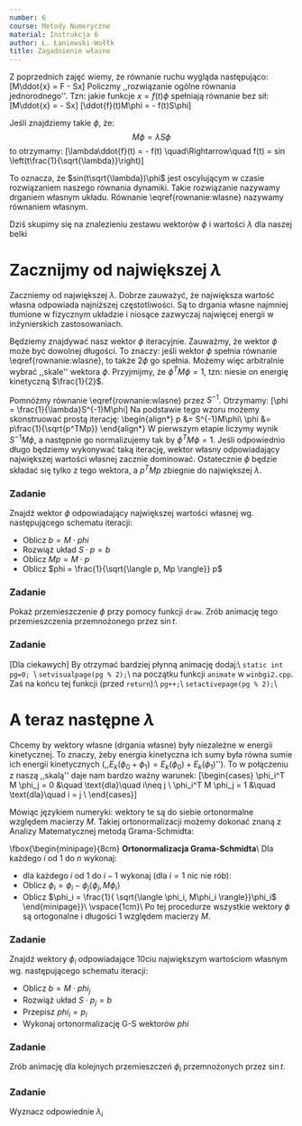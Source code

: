 ```yaml
---
number: 6
course: Metody Numeryczne
material: Instrukcja 6
author: Ł. Łaniewski-Wołłk
title: Zagadnienie własne
---
```


Z poprzednich zajęć wiemy, że równanie ruchu wygląda następująco:
\[M\ddot{x} = F - Sx\]
Policzmy ,,rozwiązanie ogólne równania jednorodnego''. Tzn: jakie funkcje $x=f(t)\phi$ spełniają równanie bez sił:
\[M\ddot{x} = - Sx\]
\[\ddot{f}(t)M\phi = - f(t)S\phi\]

Jeśli znajdziemy takie $\phi$, że:
$$\label{rownanie:wlasne}M\phi = \lambda S\phi$$
to otrzymamy:
\[\lambda\ddot{f}(t) = -  f(t) \quad\Rightarrow\quad f(t) = sin \left(t\frac{1}{\sqrt{\lambda}}\right)\]

To oznacza, że $sin(t\sqrt{\lambda})\phi$ jest oscylującym w czasie rozwiązaniem naszego równania dynamiki. Takie rozwiązanie nazywamy drganiem własnym układu. Równanie \eqref{rownanie:wlasne} nazywamy równaniem własnym.

Dziś skupimy się na znalezieniu zestawu wektorów $\phi$ i wartości $\lambda$ dla naszej belki


# Zacznijmy od największej $\lambda$
Zaczniemy od największej $\lambda$. Dobrze zauważyć, że największa wartość własna odpowiada najniższej częstotliwości. Są to drgania własne najmniej tłumione w fizycznym układzie i niosące zazwyczaj najwięcej energii w inżynierskich zastosowaniach.

Będziemy znajdywać nasz wektor $\phi$ iteracyjnie. Zauważmy, że wektor $\phi$ może być dowolnej długości. To znaczy: jeśli wektor $\phi$ spełnia równanie \eqref{rownanie:wlasne}, to także $2\phi$ go spełnia. Możemy więc arbitralnie wybrać ,,skale'' wektora $\phi$. Przyjmijmy, że $\phi^T M \phi = 1$, tzn: niesie on energię kinetyczną $\frac{1}{2}$.

Pomnóżmy równanie \eqref{rownanie:wlasne} przez $S^{-1}$. Otrzymamy:
\[\phi = \frac{1}{\lambda}S^{-1}M\phi\]
Na podstawie tego wzoru możemy skonstruować prostą iterację:
\begin{align*}
p &= S^{-1}M\phi\\
\phi &= p\frac{1}{\sqrt{p^TMp}}
\end{align*}
W pierwszym etapie liczymy wynik $S^{-1}M\phi$, a następnie go normalizujemy tak by $\phi^T M \phi = 1$. Jeśli odpowiednio długo będziemy wykonywać taką iterację, wektor własny odpowiadający największej wartości własnej zacznie dominować. Ostatecznie $\phi$ będzie składać się tylko z tego wektora, a $p^TMp$ zbiegnie do największej $\lambda$.


### Zadanie

Znajdź wektor $\phi$ odpowiadający największej wartości własnej wg. następującego schematu iteracji:
- Oblicz $b = M\cdot phi$
- Rozwiąż układ $S\cdot p = b$
- Oblicz $Mp = M\cdot p$
- Oblicz $phi = \frac{1}{\sqrt{\langle p, Mp \rangle}} p$



### Zadanie

Pokaż przemieszczenie $\phi$ przy pomocy funkcji `draw`. Zrób animację tego przemieszczenia przemnożonego przez $\sin{t}$.



### Zadanie
[Dla ciekawych]
By otrzymać bardziej płynną animację dodaj:\\
`static int pg=0; `\\
`setvisualpage(pg % 2);`\\
na początku funkcji `animate` w `winbgi2.cpp`. Zaś na końcu tej funkcji (przed  `return`):\\
`pg++;`\\
`setactivepage(pg % 2);`\\



# A teraz następne $\lambda$
Chcemy by wektory własne (drgania własne) były niezależne w energii kinetycznej. To znaczy, żeby energia kinetyczna ich sumy była równa sumie ich energii kinetycznych (,,$E_k(\phi_0+\phi_1) = E_k(\phi_0)+E_k(\phi_1)$''). To w połączeniu z naszą ,,skalą'' daje nam bardzo ważny warunek:
\[\begin{cases}
\phi_i^T M \phi_j = 0 &\quad \text{dla}\quad i\neq j \\
\phi_i^T M \phi_j = 1 &\quad \text{dla}\quad i = j \\
\end{cases}\]

Mówiąc językiem numeryki: wektory te są do siebie ortonormalne względem macierzy $M$. Takiej ortonormalizacji możemy dokonać znaną z Analizy Matematycznej metodą Grama-Schmidta:

\fbox{\begin{minipage}{8cm}
**Ortonormalizacja Grama-Schmidta**\\
Dla każdego $i$ od $1$ do $n$ wykonaj:
- dla każdego $i$ od $1$ do $i-1$ wykonaj (dla $i=1$ nic nie rób):
- Oblicz $\phi_i = \phi_i - \phi_j \langle \phi_j, M\phi_i \rangle$
- Oblicz $\phi_i = \frac{1}{ \sqrt{\langle \phi_i, M\phi_i \rangle}}\phi_i$
\end{minipage}}\\
\vspace{1cm}\\
Po tej procedurze wszystkie wektory $\phi$ są ortogonalne i długości $1$ względem macierzy $M$.


### Zadanie

Znajdź wektory $\phi_i$ odpowiadające $10$ciu największym wartościom własnym wg. następującego schematu iteracji:
- Oblicz $b = M\cdot phi_j$
- Rozwiąż układ $S\cdot p_j = b$
- Przepisz $phi_i = p_i$
- Wykonaj ortonormalizację G-S wektorów $phi$



### Zadanie

Zrób animację dla kolejnych przemieszczeń $\phi_i$ przemnożonych przez $\sin{t}$.



### Zadanie

Wyznacz odpowiednie $\lambda_i$



